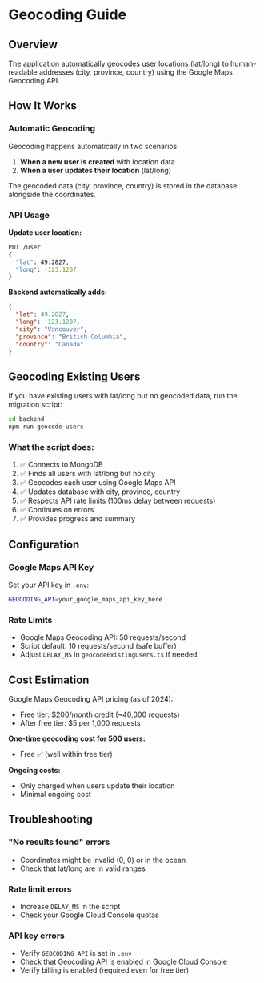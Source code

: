 # Geocoding Guide

## Overview

The application automatically geocodes user locations (lat/long) to human-readable addresses (city, province, country) using the Google Maps Geocoding API.

## How It Works

### Automatic Geocoding

Geocoding happens automatically in two scenarios:

1. **When a new user is created** with location data
2. **When a user updates their location** (lat/long)

The geocoded data (city, province, country) is stored in the database alongside the coordinates.

### API Usage

**Update user location:**
```bash
PUT /user
{
  "lat": 49.2827,
  "long": -123.1207
}
```

**Backend automatically adds:**
```json
{
  "lat": 49.2827,
  "long": -123.1207,
  "city": "Vancouver",
  "province": "British Columbia",
  "country": "Canada"
}
```

## Geocoding Existing Users

If you have existing users with lat/long but no geocoded data, run the migration script:

```bash
cd backend
npm run geocode-users
```

### What the script does:

1. ✅ Connects to MongoDB
2. ✅ Finds all users with lat/long but no city
3. ✅ Geocodes each user using Google Maps API
4. ✅ Updates database with city, province, country
5. ✅ Respects API rate limits (100ms delay between requests)
6. ✅ Continues on errors
7. ✅ Provides progress and summary

## Configuration

### Google Maps API Key

Set your API key in `.env`:
```bash
GEOCODING_API=your_google_maps_api_key_here
```

### Rate Limits

- Google Maps Geocoding API: 50 requests/second
- Script default: 10 requests/second (safe buffer)
- Adjust `DELAY_MS` in `geocodeExistingUsers.ts` if needed

## Cost Estimation

Google Maps Geocoding API pricing (as of 2024):
- Free tier: $200/month credit (~40,000 requests)
- After free tier: $5 per 1,000 requests

**One-time geocoding cost for 500 users:**
- Free ✅ (well within free tier)

**Ongoing costs:**
- Only charged when users update their location
- Minimal ongoing cost

## Troubleshooting

### "No results found" errors
- Coordinates might be invalid (0, 0) or in the ocean
- Check that lat/long are in valid ranges

### Rate limit errors
- Increase `DELAY_MS` in the script
- Check your Google Cloud Console quotas

### API key errors
- Verify `GEOCODING_API` is set in `.env`
- Check that Geocoding API is enabled in Google Cloud Console
- Verify billing is enabled (required even for free tier)
